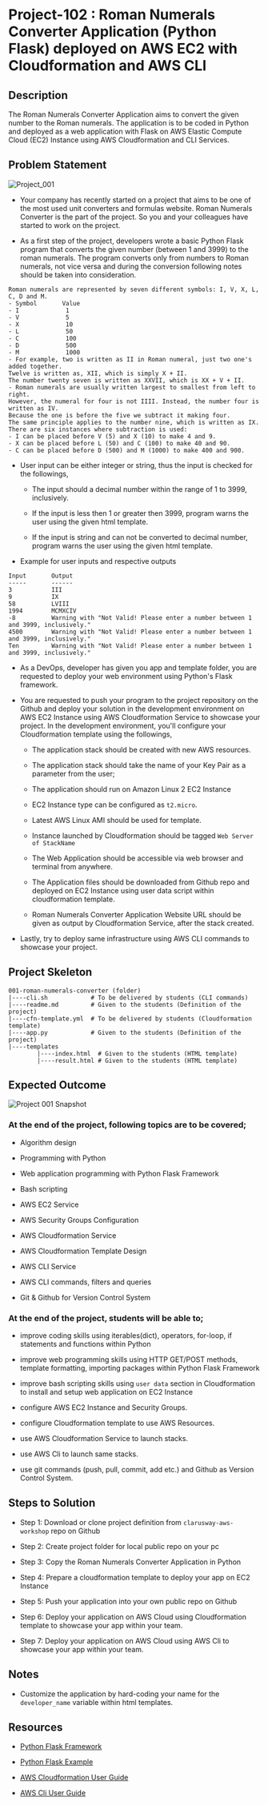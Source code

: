 # Project-102 : Roman Numerals Converter Application (Python Flask) deployed on AWS EC2 with Cloudformation and AWS CLI
## Description
The Roman Numerals Converter Application aims to convert the given number to the Roman numerals. The application is to be coded in Python and deployed as a web application with Flask on AWS Elastic Compute Cloud (EC2) Instance using AWS Cloudformation and CLI Services. 

## Problem Statement

![Project_001](Project_001_.png)

- Your company has recently started on a project that aims to be one of the most used unit converters and formulas website. Roman Numerals Converter is the part of the project. So you and your colleagues have started to work on the project.

- As a first step of the project, developers wrote a basic Python Flask program that converts the given number (between 1 and 3999) to the roman numerals. The program converts only from numbers to Roman numerals, not vice versa and during the conversion following notes should be taken into consideration.
   
```
Roman numerals are represented by seven different symbols: I, V, X, L, C, D and M.
- Symbol       Value
- I             1
- V             5
- X             10
- L             50
- C             100
- D             500
- M             1000
- For example, two is written as II in Roman numeral, just two one's added together. 
Twelve is written as, XII, which is simply X + II. 
The number twenty seven is written as XXVII, which is XX + V + II.
- Roman numerals are usually written largest to smallest from left to right. 
However, the numeral for four is not IIII. Instead, the number four is written as IV. 
Because the one is before the five we subtract it making four. 
The same principle applies to the number nine, which is written as IX. 
There are six instances where subtraction is used:
- I can be placed before V (5) and X (10) to make 4 and 9. 
- X can be placed before L (50) and C (100) to make 40 and 90. 
- C can be placed before D (500) and M (1000) to make 400 and 900.
```

- User input can be either integer or string, thus the input is checked for the followings,

   - The input should a decimal number within the range of 1 to 3999, inclusively.
   
   - If the input is less then 1 or greater then 3999, program warns the user using the given html template.

   - If the input is string and can not be converted to decimal number, program warns the user using the given html template.

- Example for user inputs and respective outputs

```
Input       Output
-----       ------
3           III
9           IX
58          LVIII
1994        MCMXCIV
-8          Warning with "Not Valid! Please enter a number between 1 and 3999, inclusively."
4500        Warning with "Not Valid! Please enter a number between 1 and 3999, inclusively."
Ten         Warning with "Not Valid! Please enter a number between 1 and 3999, inclusively."
```
   
- As a DevOps, developer has given you app and template folder, you are requested to deploy your web environment using Python's Flask framework.

- You are requested to push your program to the project repository on the Github and deploy your solution in the development environment on AWS EC2 Instance using AWS Cloudformation Service to showcase your project. In the development environment, you'll configure your Cloudformation template using the followings,

   - The application stack should be created with new AWS resources. 

   - The application stack should take the name of your Key Pair as a parameter from the user;
   
   - The application should run on Amazon Linux 2 EC2 Instance

   - EC2 Instance type can be configured as `t2.micro`.

   - Latest AWS Linux AMI should be used for template.

   - Instance launched by Cloudformation should be tagged `Web Server of StackName` 

   - The Web Application should be accessible via web browser and terminal from anywhere.

   - The Application files should be downloaded from Github repo and deployed on EC2 Instance using user data script within cloudformation template. 

   - Roman Numerals Converter Application Website URL should be given as output by Cloudformation Service, after the stack created.

- Lastly, try to deploy same infrastructure using AWS CLI commands to showcase your project. 

## Project Skeleton 

```
001-roman-numerals-converter (folder)
|----cli.sh            # To be delivered by students (CLI commands)
|----readme.md         # Given to the students (Definition of the project)          
|----cfn-template.yml  # To be delivered by students (Cloudformation template)
|----app.py            # Given to the students (Definition of the project)          
|----templates
        |----index.html  # Given to the students (HTML template)
        |----result.html # Given to the students (HTML template)
```

## Expected Outcome

![Project 001 Snapshot](project-001-snapshot.png)

### At the end of the project, following topics are to be covered;

- Algorithm design

- Programming with Python 

- Web application programming with Python Flask Framework 

- Bash scripting

- AWS EC2 Service

- AWS Security Groups Configuration

- AWS Cloudformation Service

- AWS Cloudformation Template Design

- AWS CLI Service

- AWS CLI commands, filters and queries

- Git & Github for Version Control System

### At the end of the project, students will be able to;

- improve coding skills using iterables(dict), operators, for-loop, if statements and functions within Python

- improve web programming skills using HTTP GET/POST methods, template formatting, importing packages within Python Flask Framework

- improve bash scripting skills using `user data` section in Cloudformation to install and setup web application on EC2 Instance

- configure AWS EC2 Instance and Security Groups.

- configure Cloudformation template to use AWS Resources.

- use AWS Cloudformation Service to launch stacks.

- use AWS Cli to launch same stacks.

- use git commands (push, pull, commit, add etc.) and Github as Version Control System.

## Steps to Solution
  
- Step 1: Download or clone project definition from `clarusway-aws-workshop` repo on Github 

- Step 2: Create project folder for local public repo on your pc

- Step 3: Copy the Roman Numerals Converter Application in Python

- Step 4: Prepare a cloudformation template to deploy your app on EC2 Instance

- Step 5: Push your application into your own public repo on Github

- Step 6: Deploy your application on AWS Cloud using Cloudformation template to showcase your app within your team.

- Step 7: Deploy your application on AWS Cloud using AWS Cli to showcase your app within your team.

## Notes

- Customize the application by hard-coding your name for the `developer_name` variable within html templates.

## Resources

- [Python Flask Framework](https://flask.palletsprojects.com/en/1.1.x/quickstart/)

- [Python Flask Example](https://realpython.com/flask-by-example-part-1-project-setup/)

- [AWS Cloudformation User Guide](https://docs.aws.amazon.com/AWSCloudFormation/latest/UserGuide/Welcome.html)

- [AWS Cli User Guide](https://docs.aws.amazon.com/cli/latest/)
